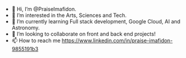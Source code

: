 - 👋 Hi, I’m @PraiseImafidon.
- 👀 I’m interested in the Arts, Sciences and Tech.
- 🌱 I’m currently learning Full stack development, Google Cloud, AI and Astronomy.
- 💞️ I’m looking to collaborate on front and back end projects!
- 📫 How to reach me 
https://www.linkedin.com/in/praise-imafidon-9855191b3
<!---
PraiseImafidon/PraiseImafidon is a ✨ special ✨ repository because its `README.md` (this file) appears on your GitHub profile.
You can click the Preview link to take a look at your changes.
--->
